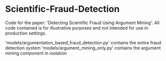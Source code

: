 # Scientific-Fraud-Detection
Code for the paper: 'Detecting Scientific Fraud Using Argument Mining'. All code contained is for illustrative purposes and not intended for use in production settings.

'models/argumentation_based_fraud_detection.py' contains the entire fraud detection system
'models/argument_mining_only.py' contains the argument mining component in isolation

